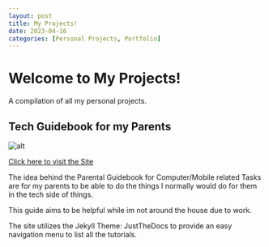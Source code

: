 ```yaml
---
layout: post
title: My Projects! 
date: 2023-04-16 
categories: [Personal Projects, Portfolio]
---
```


# Welcome to My Projects!
 
 A compilation of all my personal projects.

 ## Tech Guidebook for my Parents

![alt](https://i.ibb.co/ZNR6DJ3/Parent-Guidebook.png)

[Click here to visit the Site](https://davidquindoza.github.io/parentGuidebook/)

The idea behind the Parental Guidebook for Computer/Mobile related Tasks are for my parents to be able to do the things I normally would do for them in the tech side of things.

This guide aims to be helpful while im not around the house due to work.

The site utilizes the Jekyll Theme: JustTheDocs to provide an easy navigation menu to list all the tutorials.




